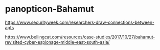 # panopticon-Bahamut

https://www.securityweek.com/researchers-draw-connections-between-apts

https://www.bellingcat.com/resources/case-studies/2017/10/27/bahamut-revisited-cyber-espionage-middle-east-south-asia/
